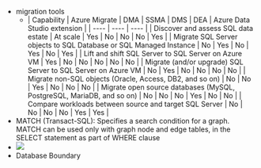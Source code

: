 - migration tools
	- | Capability | Azure Migrate | DMA | SSMA | DMS | DEA | Azure Data Studio extension |
	  | ---- | ---- | ---- |
	  | Discover and assess SQL data estate | At scale | Yes | No | No | No | Yes |
	  | Migrate SQL Server objects to SQL Database or SQL Managed Instance | No | Yes | No | Yes | No | Yes |
	  | Lift and shift SQL Server to SQL Server on Azure VM | Yes | No | No | No | No | No |
	  | Migrate (and/or upgrade) SQL Server to SQL Server on Azure VM | No | Yes | No | No | No | No |
	  | Migrate non-SQL objects
	  (Oracle, Access, DB2, and so on) | No | No | Yes | No | No | No |
	  | Migrate open source databases
	  (MySQL, PostgreSQL, MariaDB, and so on) | No | No | No | Yes | No | No |
	  | Compare workloads between source and target SQL Server | No | No | No | No | Yes | Yes |
- MATCH (Transact-SQL): Specifies a search condition for a graph. MATCH can be used only with graph node and edge tables, in the SELECT statement as part of WHERE clause
- ![](https://learn.microsoft.com/en-us/azure/azure-sql/media/azure-sql-iaas-vs-paas-what-is-overview/sqliaas_sql_server_cloud_continuum.png?view=azuresql-mi)
- Database Boundary